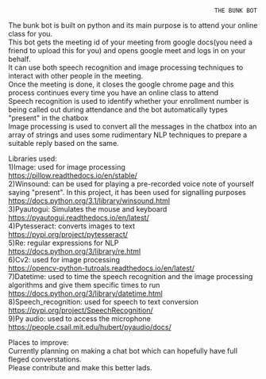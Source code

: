                                                               THE BUNK BOT 
The bunk bot is built on python and its main purpose is to attend your online class for you.<br />
This bot gets the meeting id of your meeting from google docs(you need a friend to upload this for you) and opens google meet and logs in on your behalf.<br />
It can use both speech recognition and image processing techniques to interact with other people in the meeting.<br />
Once the meeting is done, it closes the google chrome page and this process continues every time you have an online class to attend <br />
Speech recognition is used to identify whether your enrollment number is being called out during attendance and the bot automatically types "present" in the chatbox<br />
Image processing is used to convert all the messages in the chatbox into an array of strings and uses some rudimentary NLP techniques to prepare a suitable reply based on the same.<br />

Libraries used:<br />
1)Image:
used for image processing<br />
https://pillow.readthedocs.io/en/stable/<br />
2)Winsound:
can be used for playing a pre-recorded voice note of yourself saying "present". In this project, it has been used for signalling purposes<br />
https://docs.python.org/3.1/library/winsound.html<br />
3)Pyautogui:
Simulates the mouse and keyboard<br />
https://pyautogui.readthedocs.io/en/latest/<br />
4)Pytesseract:
converts images to text<br />
https://pypi.org/project/pytesseract/<br />
5)Re:
regular expressions for NLP<br />
https://docs.python.org/3/library/re.html<br />
6)Cv2:
used for image processing<br />
https://opencv-python-tutroals.readthedocs.io/en/latest/<br />
7)Datetime:
used to time the speech recognition and the image processing algorithms and give them specific times to run <br />
https://docs.python.org/3/library/datetime.html<br />
8)Speech_recognition:
used for speech to text conversion<br />
https://pypi.org/project/SpeechRecognition/<br />
9)Py audio:
used to access the microphone<br />
https://people.csail.mit.edu/hubert/pyaudio/docs/<br />

Places to improve:<br />
Currently planning on making a chat bot which can hopefully have full fleged converstations.<br />
Please contribute and make this better lads.<br />



